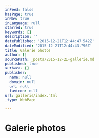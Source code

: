 ```yaml
---
inFeed: false
hasPage: true
inNav: true
inLanguage: null
starred: true
keywords: []
description: ''
datePublished: '2015-12-21T12:44:47.542Z'
dateModified: '2015-12-21T12:44:43.796Z'
title: Galerie photos
author: []
sourcePath: _posts/2015-12-21-gallerie.md
published: true
authors: []
publisher:
  name: null
  domain: null
  url: null
  favicon: null
url: gallerie/index.html
_type: WebPage

---
```

# Galerie photos